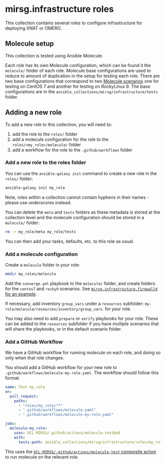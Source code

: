 # mirsg.infrastructure roles

This collection contains several roles to configure infrastructure for deploying
XNAT or OMERO.

## Molecule setup

This collection is tested using Ansible Molecule.

Each role has its own Molecule configuration, which can be found it the
`molecule/` folder of each role. Molecule base configurations are used to reduce
to amount of duplication in the setup for testing each role. There are two base
configurations that correspond to two
[Molecule scenarios](https://ansible.readthedocs.io/projects/molecule/configuration/#scenario)
one for testing on CentOS 7 and another for testing on RockyLinux 9. The base
configurations are in the `ansible_collections/mirsg/infrastructure/tests`
folder.

## Adding a new role

To add a new role to this collection, you will need to:

1. add the role to the `roles/` folder
2. add a molecule configuration for the role to the `roles/<my_role>/molecule/`
   folder
3. add a workflow for the role to the `.github/workflows` folder

### Add a new role to the roles folder

You can use the `ansible-galaxy init` command to create a new role in the
`roles/` folder:

```bash
ansible-galaxy init my_role
```

Note, roles within a collection cannot contain hyphens in their names - please
use underscores instead.

You can delete the `meta` and `tests` folders as these metadata is stored at the
collection level and the molecule configuration should be stored in a
`molecule/` folder:

```bash
rm -r my_role/meta my_role/tests
```

You can then add your tasks, defaults, etc. to this role as usual.

### Add a molecule configuration

Create a `molecule` folder in your role:

```bash
mkdir my_roles/molecule
```

Add the `converge.yml` playbook to the `molecule/` folder, and create folders
for the `centos7` and `rocky9` scenarios. See
[`mirsg.infrastructure.firewalld` for an example](./firewalld/).

If necessary, add inventory `group_vars` under a `resources` subfolder:
`my-role/molecule/resources/inventory/group_vars`. for your role.

You may also need to add `prepare` or `verify` playbooks for your role. These
can be added to the `resources` subfolder if you have multiple scenarios that
will share the playbooks, or in the default scenario folder.

### Add a GitHub Workflow

We have a GitHub workflow for running molecule on each role, and doing so only
when that role changes.

You should add a GitHub workflow for your new role to
`.github/workflows/molecule-my-role.yaml`. The workflow should follow this
format:

```yaml
name: Test my_role
on:
  pull_request:
    paths:
      - "roles/my_role/**"
      - ".github/workflows/molecule.yaml"
      - ".github/workflows/molecule-my-role.yaml"

jobs:
  molecule-my_role:
    uses: UCL-MIRSG/.github/actions/molecule-test@v0
    with:
      tests-path: ansible_collections/mirsg/infrastructure/roles/my_role
```

This uses the
[`UCL-MIRSG/.github/actions/molecule-test` composite action](https://github.com/UCL-MIRSG/.github/blob/main/actions/molecule-test/action.yml)
to run molecule on the relevant role.

